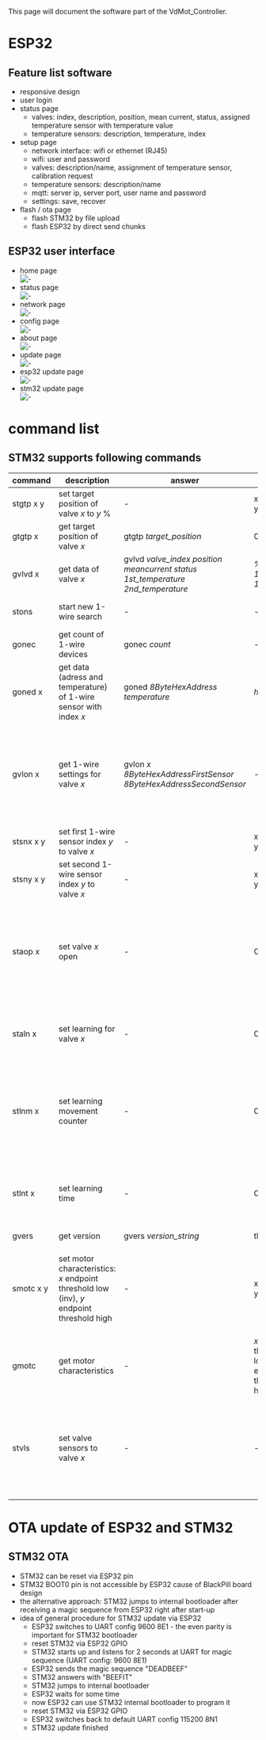 This page will document the software part of the VdMot_Controller.

# ESP32
## Feature list software
- responsive design
- user login
- status page
  - valves: index, description, position, mean current, status, assigned temperature sensor with temperature value
  - temperature sensors: description, temperature, index
- setup page
  - network interface: wifi or ethernet (RJ45)
  - wifi: user and password
  - valves: description/name, assignment of temperature sensor, calibration request
  - temperature sensors: description/name
  - mqtt: server ip, server port, user name and password
  - settings: save, recover
- flash / ota page
  - flash STM32 by file upload
  - flash ESP32 by direct send chunks

## ESP32 user interface
- home page  
  ![-](./software_esp32/media/home.png "home page")
- status page  
  ![-](./software_esp32/media/status_page.png "status page")
- network page  
  ![-](./software_esp32/media/network.png "network page")
- config page  
  ![-](./software_esp32/media/config.png "config page")
- about page  
  ![-](./software_esp32/media/about.png "about page")
- update page  
  ![-](./software_esp32/media/update.png "update page")
- esp32 update page  
  ![-](./software_esp32/media/wt32Update.png "update esp32 page")
- stm32 update page  
  ![-](./software_esp32/media/stm32Update.png "update stm32 page")


# command list
## STM32 supports following commands
|command|description|answer|units|comment|
|---|---|---|---|---|
|stgtp x y|set target position of valve *x* to *y* %|-|x=0...11, y=0...100%||
|gtgtp x|get target position of valve *x*|gtgtp *target_position*|0...100%||
|gvlvd x|get data of valve *x*|gvlvd *valve_index position meancurrent status 1st_temperature 2nd_temperature*|*% mA - 1/10°C 1/10°C*||
|stons|start new 1-wire search|-|-|get result via *gonec* and *goned*|
|gonec|get count of 1-wire devices|gonec *count*|*-*||
|goned x|get data (adress and temperature) of 1-wire sensor with index *x*|goned *8ByteHexAddress temperature*|*hex 1/10°C*||
|gvlon x|get 1-wire settings for valve *x*|gvlon *x 8ByteHexAddressFirstSensor 8ByteHexAddressSecondSensor*|*- hex hex*|example: 'gvlon 2 28-84-37-94-97-FF-03-23 00-00-00-00-00-00-00-00 '|
|stsnx x y|set first 1-wire sensor index *y* to valve *x*|-|x=0...11, y=0...33|will be saved in eeprom|
|stsny x y|set second 1-wire sensor index *y* to valve *x*|-|x=0...11, y=0...33|will be saved in eeprom|
|staop x|set valve *x* open|-|0...11, 255|usefull for installation, opens quickly one (x) or all valves (x=255) so they can be mounted|
|staln x|set learning for valve *x*|-|0...11, 255|performs learning cycle for one (x) or all valves (x=255)|
|stlnm x|set learning movement counter|-|0...32000|after x movement requests to valve a new learning cycle will be perfomed|
|stlnt x|set learning time|-|0...1000000|after x seconds a new learning cycle will be perfomed|
|gvers|get version|gvers *version_string*|tbd||
|smotc x y|set motor characteristics: *x* endpoint threshold low (inv), *y* endpoint threshold high|-|x=5...50 y=5...50|endpoint detection will be performed with these current values, will be saved in eeprom|
|gmotc|get motor characteristics|-|*x* endpoint threshold low (inv), *y* endpoint threshold high|see *smotc*|
|stvls|set valve sensors to valve *x*|-|-|example: 'stvls 1 00-00-00-00-00-00-00-00 00-00-00-00-00-00-00-00 '|


# OTA update of ESP32 and STM32
## STM32 OTA
- STM32 can be reset via ESP32 pin
- STM32 BOOT0 pin is not accessible by ESP32 cause of BlackPill board design
- the alternative approach: STM32 jumps to internal bootloader after receiving a magic sequence from ESP32 right after start-up
- idea of general procedure for STM32 update via ESP32
  - ESP32 switches to UART config 9600 8E1 - the even parity is important for STM32 bootloader
  - reset STM32 via ESP32 GPIO
  - STM32 starts up and listens for 2 seconds at UART for magic sequence (UART config: 9600 8E1)
  - ESP32 sends the magic sequence "DEADBEEF"
  - STM32 answers with "BEEFIT"
  - STM32 jumps to internal bootloader
  - ESP32 waits for some time
  - now ESP32 can use STM32 internal bootloader to program it
  - reset STM32 via ESP32 GPIO
  - ESP32 switches back to default UART config 115200 8N1
  - STM32 update finished
